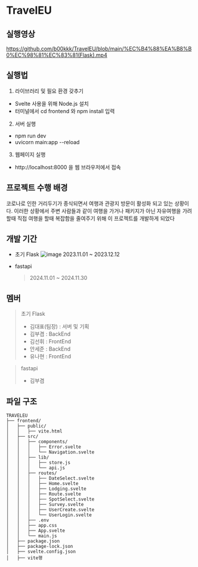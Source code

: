 # TravelEU 

## 실행영상
https://github.com/b00kkk/TravelEU/blob/main/%EC%B4%88%EA%B8%B0%EC%98%81%EC%83%81(Flask).mp4

## 실행법
1. 라이브러리 및 필요 환경 갖추기
-  Svelte 사용을 위해 Node.js 설치
-  터미널에서 cd frontend 와 npm install 입력

2. 서버 실행
- npm run dev
- uvicorn main:app --reload
  
3. 웹페이지 실행
- http://localhost:8000 을 웹 브라우저에서 접속

## 프로젝트 수행 배경
코로나로 인한 거리두기가 종식되면서 여행과 관광지 방문이 활성화 되고 있는 상황이다. 
이러한 상황에서 주변 사람들과 같이 여행을 가거나 패키지가 아닌 자유여행을 가려 할때 직접 여행을 할때 복잡함을 줄여주기 위해 이 프로젝트를 개발하게 되었다

## 개발 기간
- 초기 Flask
![image](https://github.com/user-attachments/assets/99cb8b64-20f5-463e-a068-6af242ba812f)
2023.11.01 ~ 2023.12.12

- fastapi
  >2024.11.01 ~ 2024.11.30

## 멤버
> 초기 Flask
>- 김대표(팀장) : 서버 및 기획
>- 김부겸 : BackEnd
>- 김선휘 : FrontEnd
>- 안세준 : BackEnd
>- 유나현 : FrontEnd

> fastapi
> - 김부겸

## 파일 구조
```
TRAVELEU                                                             
├── frontend/
│   ├── public/
│   │   ├── vite.html
│   ├── src/
│   │   ├── components/
│   │   │   ├── Error.svelte
│   │   │   └── Navigation.svelte
│   │   ├── lib/
│   │   │   ├── store.js
│   │   │   └── api.js
│   │   ├── routes/
│   │   │   ├── DateSelect.svelte
│   │   │   ├── Home.svelte
│   │   │   ├── Lodging.svelte
│   │   │   ├── Route.svelte
│   │   │   ├── SpotSelect.svelte
│   │   │   ├── Survey.svelte
│   │   │   ├── UserCreate.svelte
│   │   │   └── UserLogin.svelte
│   │   ├── .env
│   │   ├── app.css
│   │   ├── App.svelte
│   │   └── main.js
│   ├── package.json
│   ├── package-lock.json
│   ├── svelte.config.json
│   ├── vite행
